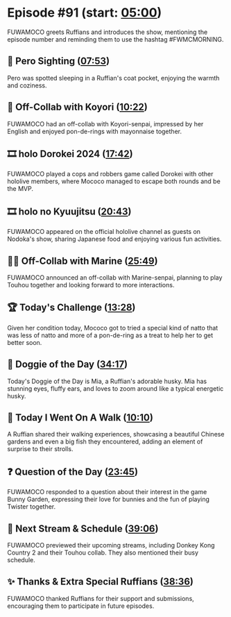 # Episode #91 (start: [05:00](https://youtu.be/xlARRtCMwSY?t=05m00s))

FUWAMOCO greets Ruffians and introduces the show, mentioning the episode number and reminding them to use the hashtag #FWMCMORNING.

## 👀 Pero Sighting ([07:53](https://youtu.be/xlARRtCMwSY?t=07m53s))

Pero was spotted sleeping in a Ruffian's coat pocket, enjoying the warmth and coziness.

## 🧪 Off-Collab with Koyori ([10:22](https://youtu.be/xlARRtCMwSY?t=10m22s))

FUWAMOCO had an off-collab with Koyori-senpai, impressed by her English and enjoyed pon-de-rings with mayonnaise together.

## 🎞️ holo Dorokei 2024 ([17:42](https://youtu.be/xlARRtCMwSY?t=17m42s))

FUWAMOCO played a cops and robbers game called Dorokei with other hololive members, where Mococo managed to escape both rounds and be the MVP.

## 🎞️ holo no Kyuujitsu ([20:43](https://youtu.be/xlARRtCMwSY?t=20m43s))

FUWAMOCO appeared on the official hololive channel as guests on Nodoka's show, sharing Japanese food and enjoying various fun activities.

## 🏴‍☠️ Off-Collab with Marine ([25:49](https://youtu.be/xlARRtCMwSY?t=25m49s))

FUWAMOCO announced an off-collab with Marine-senpai, planning to play Touhou together and looking forward to more interactions.

## 🏆 Today's Challenge ([13:28](https://youtu.be/xlARRtCMwSY?t=13m28s))

Given her condition today, Mococo got to tried a special kind of natto that was less of natto and more of a pon-de-ring as a treat to help her to get better soon.

## 🐶 Doggie of the Day ([34:17](https://youtu.be/xlARRtCMwSY?t=34m17s))

Today's Doggie of the Day is Mia, a Ruffian's adorable husky. Mia has stunning eyes, fluffy ears, and loves to zoom around like a typical energetic husky.

## 🚶 Today I Went On A Walk ([10:10](https://youtu.be/xlARRtCMwSY?t=10m10s))

A Ruffian shared their walking experiences, showcasing a beautiful Chinese gardens and even a big fish they encountered, adding an element of surprise to their strolls.

## ❓ Question of the Day ([23:45](https://youtu.be/xlARRtCMwSY?t=23m45s))

FUWAMOCO responded to a question about their interest in the game Bunny Garden, expressing their love for bunnies and the fun of playing Twister together.

## 📅 Next Stream & Schedule ([39:06](https://youtu.be/xlARRtCMwSY?t=39m06s))

FUWAMOCO previewed their upcoming streams, including Donkey Kong Country 2 and their Touhou collab. They also mentioned their busy schedule.

## ✨ Thanks & Extra Special Ruffians ([38:36](https://youtu.be/xlARRtCMwSY?t=38m36s))

FUWAMOCO thanked Ruffians for their support and submissions, encouraging them to participate in future episodes.
